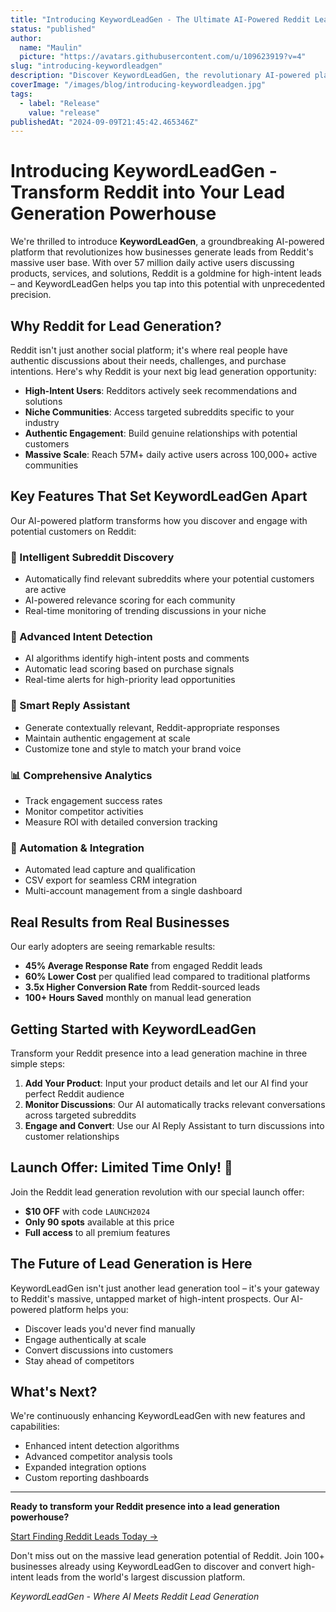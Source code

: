 ```yaml
---
title: "Introducing KeywordLeadGen - The Ultimate AI-Powered Reddit Lead Generation Platform"
status: "published"
author:
  name: "Maulin"
  picture: "https://avatars.githubusercontent.com/u/109623919?v=4"
slug: "introducing-keywordleadgen"
description: "Discover KeywordLeadGen, the revolutionary AI-powered platform that transforms Reddit's 57M+ daily active users into your customer base through intelligent lead generation and engagement automation."
coverImage: "/images/blog/introducing-keywordleadgen.jpg"
tags:
  - label: "Release"
    value: "release"
publishedAt: "2024-09-09T21:45:42.465346Z"
---
```


# Introducing KeywordLeadGen - Transform Reddit into Your Lead Generation Powerhouse

We're thrilled to introduce **KeywordLeadGen**, a groundbreaking AI-powered platform that revolutionizes how businesses generate leads from Reddit's massive user base. With over 57 million daily active users discussing products, services, and solutions, Reddit is a goldmine for high-intent leads – and KeywordLeadGen helps you tap into this potential with unprecedented precision.

## Why Reddit for Lead Generation?

Reddit isn't just another social platform; it's where real people have authentic discussions about their needs, challenges, and purchase intentions. Here's why Reddit is your next big lead generation opportunity:

- **High-Intent Users**: Redditors actively seek recommendations and solutions
- **Niche Communities**: Access targeted subreddits specific to your industry
- **Authentic Engagement**: Build genuine relationships with potential customers
- **Massive Scale**: Reach 57M+ daily active users across 100,000+ active communities

## Key Features That Set KeywordLeadGen Apart

Our AI-powered platform transforms how you discover and engage with potential customers on Reddit:

### 🎯 Intelligent Subreddit Discovery
- Automatically find relevant subreddits where your potential customers are active
- AI-powered relevance scoring for each community
- Real-time monitoring of trending discussions in your niche

### 🤖 Advanced Intent Detection
- AI algorithms identify high-intent posts and comments
- Automatic lead scoring based on purchase signals
- Real-time alerts for high-priority lead opportunities

### 💬 Smart Reply Assistant
- Generate contextually relevant, Reddit-appropriate responses
- Maintain authentic engagement at scale
- Customize tone and style to match your brand voice

### 📊 Comprehensive Analytics
- Track engagement success rates
- Monitor competitor activities
- Measure ROI with detailed conversion tracking

### 🔄 Automation & Integration
- Automated lead capture and qualification
- CSV export for seamless CRM integration
- Multi-account management from a single dashboard

## Real Results from Real Businesses

Our early adopters are seeing remarkable results:
- **45% Average Response Rate** from engaged Reddit leads
- **60% Lower Cost** per qualified lead compared to traditional platforms
- **3.5x Higher Conversion Rate** from Reddit-sourced leads
- **100+ Hours Saved** monthly on manual lead generation

## Getting Started with KeywordLeadGen

Transform your Reddit presence into a lead generation machine in three simple steps:

1. **Add Your Product**: Input your product details and let our AI find your perfect Reddit audience
2. **Monitor Discussions**: Our AI automatically tracks relevant conversations across targeted subreddits
3. **Engage and Convert**: Use our AI Reply Assistant to turn discussions into customer relationships

## Launch Offer: Limited Time Only! 🚀

Join the Reddit lead generation revolution with our special launch offer:
- **$10 OFF** with code `LAUNCH2024`
- **Only 90 spots** available at this price
- **Full access** to all premium features

## The Future of Lead Generation is Here

KeywordLeadGen isn't just another lead generation tool – it's your gateway to Reddit's massive, untapped market of high-intent prospects. Our AI-powered platform helps you:
- Discover leads you'd never find manually
- Engage authentically at scale
- Convert discussions into customers
- Stay ahead of competitors

## What's Next?

We're continuously enhancing KeywordLeadGen with new features and capabilities:
- Enhanced intent detection algorithms
- Advanced competitor analysis tools
- Expanded integration options
- Custom reporting dashboards

---

**Ready to transform your Reddit presence into a lead generation powerhouse?**

[Start Finding Reddit Leads Today →](https://keywordleadgen.com)

Don't miss out on the massive lead generation potential of Reddit. Join 100+ businesses already using KeywordLeadGen to discover and convert high-intent leads from the world's largest discussion platform.

*KeywordLeadGen - Where AI Meets Reddit Lead Generation*

